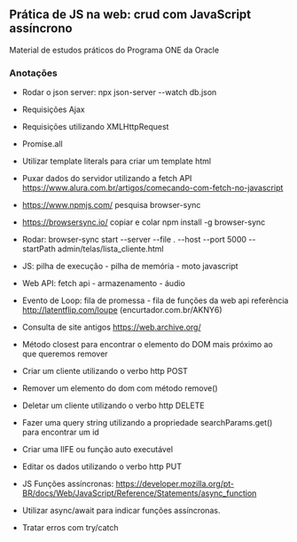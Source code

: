 ##  Prática de JS na web: crud com JavaScript assíncrono 

Material de estudos práticos do Programa ONE da Oracle

### Anotações

* Rodar o json server: npx json-server --watch db.json
* Requisições Ajax 
* Requisições utilizando XMLHttpRequest
* Promise.all
* Utilizar template literals para criar um template html
* Puxar dados do servidor utilizando a fetch API https://www.alura.com.br/artigos/comecando-com-fetch-no-javascript

* https://www.npmjs.com/ pesquisa browser-sync 
* https://browsersync.io/ copiar e colar npm install -g browser-sync
* Rodar: browser-sync start --server --file . --host --port 5000 --startPath admin/telas/lista_cliente.html

* JS: pilha de execução - pilha de memória -  moto javascript
* Web API: fetch api - armazenamento - áudio
* Evento de Loop: fila de promessa - fila de funções da web api referência http://latentflip.com/loupe (encurtador.com.br/AKNY6)

* Consulta de site antigos https://web.archive.org/

* Método closest para encontrar o elemento do DOM mais próximo ao que queremos remover
* Criar um cliente utilizando o verbo http POST
* Remover um elemento do dom com método remove()
* Deletar um cliente utilizando o verbo http DELETE

* Fazer uma query string utilizando a propriedade searchParams.get() para encontrar um id
* Criar uma IIFE ou função auto executável
* Editar os dados utilizando o verbo http PUT

* JS Funções assíncronas: https://developer.mozilla.org/pt-BR/docs/Web/JavaScript/Reference/Statements/async_function

* Utilizar async/await para indicar funções assíncronas.
* Tratar erros com try/catch